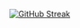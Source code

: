 [![GitHub Streak](https://streak-stats.demolab.com/?user=javierdv71&theme=dark)](https://git.io/streak-stats)
